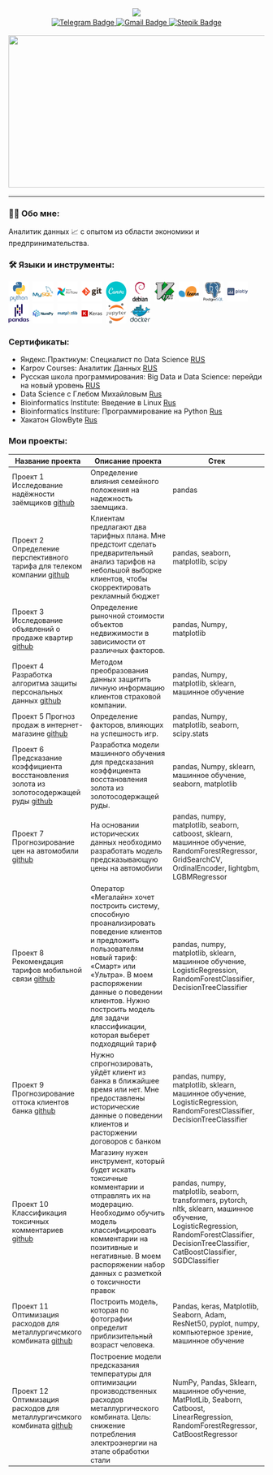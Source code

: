 <div id="header" align="center">
  <img src="https://media.giphy.com/media/M9gbBd9nbDrOTu1Mqx/giphy.gif" width="100"/>

<div id="badges">
  <a href="https://t.me/Emil_DR">
    <img src="https://img.shields.io/badge/Telegram-blue?style=for-the-badge&logo=telegram&logoColor=white" alt="Telegram Badge"/>
  </a>
  <a href="mailto:emil.rd@gmail.com">
    <img src="https://img.shields.io/badge/Gmail-red?style=for-the-badge&logo=gmail&logoColor=white" alt="Gmail Badge"/>
  </a>
  <a href="https://stepik.org/users/50898399/profile">
    <img src="https://img.shields.io/badge/Stepik-black?style=for-the-badge&logo=stepik&logoColor=white" alt="Stepik Badge"/>
  </a> <br>
    <img src="https://komarev.com/ghpvc/?username=ParadoxAndAporia&style=flat-square" alt=""/>

</div>

<div align="center">
  <img src="https://media.giphy.com/media/dWesBcTLavkZuG35MI/giphy.gif" width="600" height="300"/>
</div>
</div>

---


### :man_technologist: Обо мне: 
Аналитик данных 📈 с опытом из области экономики и предпринимательства. 

###  🛠️ Языки и инструменты:  

<div>
  <img src="https://github.com/devicons/devicon/blob/master/icons/python/python-original-wordmark.svg" title="python" alt="python" width="40" height="40"/>&nbsp;
  <img src="https://github.com/devicons/devicon/blob/master/icons/mysql/mysql-original-wordmark.svg" title="MySQL"  alt="MySQL" width="40" height="40"/>&nbsp;
  <img src="https://github.com/devicons/devicon/blob/master/icons/apacheairflow/apacheairflow-original-wordmark.svg" title="apacheairflow"  alt="apacheairflow" width="40" height="40"/>&nbsp;  
  <img src="https://github.com/devicons/devicon/blob/master/icons/git/git-original-wordmark.svg" title="git" alt="git" width="40" height="40"/>&nbsp;
  <img src="https://github.com/devicons/devicon/blob/master/icons/canva/canva-original.svg" title="canva" alt="canva" width="40" height="40"/>&nbsp;
  <img src="https://github.com/devicons/devicon/blob/master/icons/debian/debian-original-wordmark.svg" title="debian" alt="debian" width="40" height="40"/>&nbsp;
  <img src="https://github.com/devicons/devicon/blob/master/icons/vim/vim-original.svg" title="vim" alt="vim" width="40" height="40"/>&nbsp;
  <img src="https://github.com/devicons/devicon/blob/master/icons/scikitlearn/scikitlearn-original.svg" title="scikitlearn" alt="scikitlearn" width="40" height="40"/>&nbsp;  
  <img src="https://github.com/devicons/devicon/blob/master/icons/postgresql/postgresql-original-wordmark.svg" title="postgresql" alt="postgresql" width="40" height="40"/>&nbsp; 
  <img src="https://github.com/devicons/devicon/blob/master/icons/plotly/plotly-original-wordmark.svg" title="plotly" alt="plotly" width="40" height="40"/>&nbsp;
  <img src="https://github.com/devicons/devicon/blob/master/icons/pandas/pandas-original-wordmark.svg" title="pandas" alt="pandas" width="40" height="40"/>&nbsp;
  <img src="https://github.com/devicons/devicon/blob/master/icons/numpy/numpy-original-wordmark.svg" title="numpy" alt="numpy" width="40" height="40"/>&nbsp;
  <img src="https://github.com/devicons/devicon/blob/master/icons/matplotlib/matplotlib-original-wordmark.svg" title="matplotlib" alt="matplotlib" width="40" height="40"/>&nbsp;
  <img src="https://github.com/devicons/devicon/blob/master/icons/keras/keras-original-wordmark.svg" title="keras" alt="keras" width="40" height="40"/>&nbsp;
  <img src="https://github.com/devicons/devicon/blob/master/icons/jupyter/jupyter-original-wordmark.svg" title="jupyter" alt="jupyter" width="40" height="40"/>&nbsp;
  <img src="https://github.com/devicons/devicon/blob/master/icons/docker/docker-original-wordmark.svg" title="docker" alt="docker" width="40" height="40"/> 
</div>

### Сертификаты:
 - Яндекс.Практикум: Специалист по Data Science [RUS](https://github.com/ParadoxAndAporia/ParadoxAndAporia/blob/main/ЯП%20-%20сертификат%20DS.pdf)
 - Karpov Courses: Аналитик Данных [RUS](https://github.com/ParadoxAndAporia/ParadoxAndAporia/blob/main/Карпов%20-%20сертификат%20DA.pdf)
 - Русская школа программирования: Big Data и Data Science: перейди на новый уровень [RUS](https://github.com/ParadoxAndAporia/ParadoxAndAporia/blob/main/Big%20Data%20DS.pdf)
 - Data Science с Глебом Михайловым [Rus](https://github.com/ParadoxAndAporia/ParadoxAndAporia/blob/main/Data%20Science.pdf)
 - Bioinformatics Institute: Введение в Linux [Rus](https://github.com/ParadoxAndAporia/ParadoxAndAporia/blob/main/Введение%20в%20Linux%20-%20sert.pdf)
 - Bioinformatics Institure: Программирование на Python [Rus](https://github.com/ParadoxAndAporia/ParadoxAndAporia/blob/main/Программирование%20на%20Python%20-%20sert.pdf)
 - Хакатон GlowByte [Rus](https://github.com/ParadoxAndAporia/ParadoxAndAporia/blob/main/GlowByte%20Hackaton%20-%20sert.pdf)
   
### Мои проекты:  

|Название проекта| Описание проекта| Стек|
|----------------|-----------------|-----|
|Проект 1 Исследование надёжности заёмщиков  [github](https://github.com/ParadoxAndAporia/Data-preparation-for-credit-scoring) |Определение влияния семейного положения на надежность заемщика.|pandas|
|Проект 2 Определение перспективного тарифа для телеком компании  [github](https://github.com/ParadoxAndAporia/cphone_tariff_analysis) |Клиентам предлагают два тарифных плана. Мне предстоит сделать предварительный анализ тарифов на небольшой выборке клиентов, чтобы скорректировать рекламный бюджет |pandas, seaborn, matplotlib, scipy|
|Проект 3 Исследование объявлений о продаже квартир  [github](https://github.com/ParadoxAndAporia/Real-estate) | Определение рыночной стоимости объектов недвижимости в зависимости от различных факторов.|pandas, Numpy, matplotlib|
|Проект 4 Разработка алгоритма защиты персональных данных  [github](https://github.com/ParadoxAndAporia/Personal_data_protection) |Методом преобразования данных защитить личную информацию клиентов страховой компании.	|pandas, Numpy, matplotlib, sklearn, машинное обучение|
|Проект 5 Прогноз продаж в интернет-магазине [github](https://github.com/ParadoxAndAporia/Games-shop) | Определение факторов, влияющих на успешность игр.|pandas, Numpy, matplotlib, seaborn, scipy.stats|
|Проект 6 Предсказание коэффициента восстановления золота из золотосодержащей руды [github](https://github.com/ParadoxAndAporia/Gold-recovery) | Разработка модели машинного обучения для предсказания коэффициента восстановления золота из золотосодержащей руды.|pandas, Numpy, sklearn, машинное обучение, seaborn, matplotlib |
|Проект 7 Прогнозирование цен на автомобили [github](https://github.com/ParadoxAndAporia/car_price_prediction) | На основании исторических данных необходимо разработать модель предсказывающую цены на автомобили |pandas, numpy, matplotlib, seaborn, catboost, sklearn, машинное обучение, RandomForestRegressor, GridSearchCV, OrdinalEncoder, lightgbm, LGBMRegressor |
|Проект 8 Рекомендация тарифов мобильной связи [github](https://github.com/ParadoxAndAporia/cell_plan_recommendation/tree/main) | Оператор «Мегалайн» хочет построить систему, способную проанализировать поведение клиентов и предложить пользователям новый тариф: «Смарт» или «Ультра». В моем распоряжении данные о поведении клиентов. Нужно построить модель для задачи классификации, которая выберет подходящий тариф |pandas, numpy, matplotlib, sklearn, машинное обучение, LogisticRegression, RandomForestClassifier, DecisionTreeClassifier |
|Проект 9 Прогнозирование оттока клиентов банка [github](https://github.com/ParadoxAndAporia/bank_client_Churn_prediction) | Нужно спрогнозировать, уйдёт клиент из банка в ближайшее время или нет. Мне предоставлены исторические данные о поведении клиентов и расторжении договоров с банком |pandas, numpy, matplotlib, sklearn, машинное обучение, LogisticRegression, RandomForestClassifier, DecisionTreeClassifier |
|Проект 10 Классификация токсичных комментариев [github](https://github.com/ParadoxAndAporia/toxic_comments) | Магазину нужен инструмент, который будет искать токсичные комментарии и отправлять их на модерацию. Необходимо обучить модель классифицировать комментарии на позитивные и негативные. В моем распоряжении набор данных с разметкой о токсичности правок |pandas, numpy, matplotlib, seaborn, transformers, pytorch, nltk, sklearn, машинное обучение, LogisticRegression, RandomForestClassifier, DecisionTreeClassifier, CatBoostClassifier, SGDClassifier |
|Проект 11 Оптимизация расходов для металлургичсмкого комбината [github](https://github.com/ParadoxAndAporia/face_recognition_cv) | Построить модель, которая по фотографии определит приблизительный возраст человека. | Pandas, keras, Matplotlib, Seaborn, Adam, ResNet50, pyplot, numpy, компьютерное зрение, машинное обучение |
|Проект 12 Оптимизация расходов для металлургичсмкого комбината [github](https://github.com/ParadoxAndAporia/power_economy/blob/main/README.md) |Построение модели предсказания температуры для оптимизации производственных расходов металлургического комбината. Цель: cнижение потребления электроэнергии на этапе обработки стали |NumPy, Pandas, Sklearn, машинное обучение, MatPlotLib, Seaborn, Сatboost, LinearRegression, RandomForestRegressor, CatBoostRegressor |






<!--


|Проект 2 Анализ продуктовых метрик  (__[github](ссылка)__)|Расчет и анализ продуктовых метрик(MAU, ROMI, CR).Присвоение пользователям когорты и получение конверсии из установки в покупку в течение 7 дней. Поиск этапа воронки, на котором отваливается бОльшая часть клиентов.|pandas,plotly,requests,Tableau|
|Проект 3 RFM-анализ  (__[github](ссылка)__)|Сегментация пользователей, проведение RFM-анализа|pandas|
|Проект 4 E-commerce  (__[github](ссылка)__)|Анализ поведения пользователей, работы доставки товаров, когортный анализ пользователей, RFM-анализ|pandas,seaborn,matplotlib,requests|
|Проекты SQL  (__[github](ссылка)__)|Решение задач по группировке, агрегатным функциям, объединению таблиц, преобразованию типов данных, подзапросам, представлениям, созданию таблиц, ETL(Python+SQL), оконным функциям, визуализации в Redash|SQL,ClickHouse,PostgreSQL,  Redash,pandas,pandahouse,  numpy,seaborn,matplotlib|



 

**ParadoxAndAporia/ParadoxAndAporia** is a ✨ _special_ ✨ repository because its `README.md` (this file) appears on your GitHub profile.

Here are some ideas to get you started:

- 🔭 I’m currently working on ...
- 🌱 I’m currently learning ...
- 👯 I’m looking to collaborate on ...
- 🤔 I’m looking for help with ...
- 💬 Ask me about ...
- 📫 How to reach me: ...
- 😄 Pronouns: ...
- ⚡ Fun fact: ...
<img src="https://github.com/devicons/devicon/blob/master/icons/kaggle/kaggle-original-wordmark.svg" title="kaggle" alt="kaggle" width="40" height="40"/>&nbsp;
https://github.com/devicons/devicon/blob/master/icons/pytorch/pytorch-original-wordmark.svg
https://github.com/devicons/devicon/blob/master/icons/tensorflow/tensorflow-original-wordmark.svg

-->
